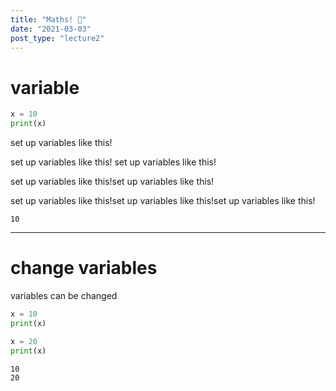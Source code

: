 ```yaml
---
title: "Maths! 🧮"
date: "2021-03-03"
post_type: "lecture2"
---
```


# variable

```python
x = 10
print(x)
```

set up variables like this!

set up variables like this!
set up variables like this!

set up variables like this!set up variables like this!

set up variables like this!set up variables like this!set up variables like this!

```none
10
```

---

# change variables

variables can be changed

```python
x = 10
print(x)

x = 20
print(x)
```

```none
10
20
```